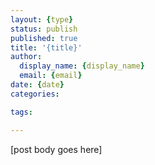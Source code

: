 ```yaml
---
layout: {type}
status: publish
published: true
title: '{title}'
author:
  display_name: {display_name}
  email: {email}
date: {date}
categories:

tags:

---
```


[post body goes here]
